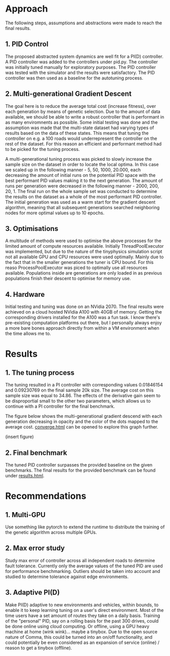 # Approach

The following steps, assumptions and abstractions were made to reach the final results.

## 1. PID Control 
The proposed abstracted system dynamics are well fit for a PI(D) controller. A PID controller was added to the controllers under pid.py. The controller was initially tuned manually for exploratory purposes. The PID controller was tested with the simulator and the results were satisfactory. The PID controller was then used as a baseline for the autotuning process.

## 2. Multi-generational Gradient Descent
The goal here is to reduce the average total cost (increase fitness), over each generation by means of genetic selection. Due to the amount of data available, we should be able to write a robust controller that is performant in as many enviromnents as possible. Some initial testing was done and the assumption was made that the multi-state dataset had varying types of results based on the data of these states. This means that tuning the controller on e.g. a 100 roads would underrepresent the controller on the rest of the dataset. For this reason an efficient and performant method had to be picked for the tuning process. 

A multi-generational tuning process was picked to slowly increase the sample size on the dataset in order to locate the local optima. In this case we scaled up in the following manner - 5, 50, 1000, 20.000, each decreasing the amount of initial runs on the potential PID space with the best performant PID values making it to the next generation. The amount of runs per generation were decreased in the following manner - 2000, 200, 20, 1. The final run on the whole sample set was conducted to determine the results on the dataset as a whole of the most performant PID controller. The initial generation was used as a warm start for the gradient descent algorithm, meaning that all subsequent generations searched neighboring nodes for more optimal values up to 10 epochs.

## 3. Optimisations 
A multitude of methods were used to optimise the above processes for the limited amount of compute resources available. Initially ThreadPoolExecutor was implemented, but due to the nature of the tinyphysics simulation script not all available GPU and CPU resources were used optimally. Mainly due to the fact that in the smaller generations the tuner is CPU bound. For this reaso ProcessPoolExecutor was piced to optimally use all resources available. Populations inside are generations are only loaded in as previous populations finish their descent to optimise for memory use. 

## 4. Hardware
Initial testing and tuning was done on an NVidia 2070. The final results were achieved on a cloud hosted NVidia A100 with 40GB of memory. Getting the corresponding drivers installed for the A100 was a fun task. I know there's pre-existing computation platforms out there, but I personally always enjoy a more bare bones approach directly from within a VM environment when the time allows me to. 


# Results

## 1. The tuning process
The tuning resulted in a PI controller with corresponding values 0.01846154 and 0.09230769 on the final sample 20k size. The average cost on this sample size was equal to 34.86. The effects of the derivative gain seem to be disproportial small to the other two parameters, which allows us to continue with a PI controller for the final benchmark.

The figure below shows the multi-generational gradient descend with each generation decreasing in opacity and the color of the dots mapped to the average cost. [converge.html](link) can be opened to explore this graph further. 


(insert figure)

## 2. Final benchmark
The tuned PID controller surpasses the provided baseline on the given benchmarks. The final results for the provided benchmark can be found under [results.html](link).


# Recommendations

## 1. Multi-GPU
Use something like pytorch to extend the runtime to distribute the training of the genetic algorithm across multiple GPUs. 

## 2. Max error study
Study max error of controller across all independent roads to determine fault tolerance. Currently only the average values of the tuned PID are used for performance benchmarking. Outliers should be taken into account and studied to determine tolerance against edge environments.

## 3. Adaptive PI(D)
Make PI(D) adaptive to new environments and vehicles, within bounds, to enable it to keep learning tuning on a user's direct environment. Most of the time users have a set amount of routes they take on a daily basis. Training of the "personal" PID, say on a rolling basis for the past 300 drives, could be done online using cloud computing. Or offline, using a GPU heavy machine at home (wink wink)... maybe a tinybox. Due to the open source nature of Comma, this could be turned into an on/off functionality, and could potentially be even considered as an expansion of service (online) / reason to get a tinybox (offline).


